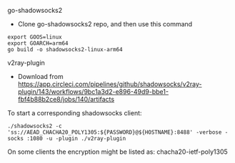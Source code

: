 go-shadowsocks2
 - Clone go-shadowsocks2 repo, and then use this command
```
export GOOS=linux
export GOARCH=arm64
go build -o shadowsocks2-linux-arm64
```

v2ray-plugin
 - Download from https://app.circleci.com/pipelines/github/shadowsocks/v2ray-plugin/143/workflows/9bc1a3d2-e896-49d9-bbe1-fbf4b88b2ce8/jobs/140/artifacts

To start a corresponding shadowsocks client:
```
./shadowsocks2 -c 'ss://AEAD_CHACHA20_POLY1305:${PASSWORD}@${HOSTNAME}:8488' -verbose -socks :1080 -u -plugin ./v2ray-plugin
```
On some clients the encryption might be listed as: chacha20-ietf-poly1305
